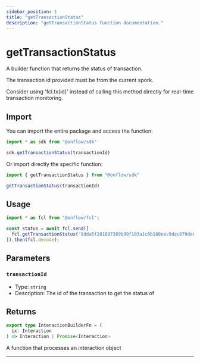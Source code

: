```yaml
---
sidebar_position: 1
title: "getTransactionStatus"
description: "getTransactionStatus function documentation."
---
```


<!-- THIS DOCUMENT IS AUTO-GENERATED FROM [onflow/sdk/src/build/build-get-transaction-status.ts](https://github.com/onflow/fcl-js/tree/master/packages/sdk/src/build/build-get-transaction-status.ts). DO NOT EDIT MANUALLY -->

# getTransactionStatus

A builder function that returns the status of transaction.

The transaction id provided must be from the current spork.

Consider using 'fcl.tx(id)' instead of calling this method directly for real-time transaction monitoring.

## Import

You can import the entire package and access the function:

```typescript
import * as sdk from "@onflow/sdk"

sdk.getTransactionStatus(transactionId)
```

Or import directly the specific function:

```typescript
import { getTransactionStatus } from "@onflow/sdk"

getTransactionStatus(transactionId)
```

## Usage

```typescript
import * as fcl from "@onflow/fcl";

const status = await fcl.send([
  fcl.getTransactionStatus("9dda5f281897389b99f103a1c6b180eec9dac870de846449a302103ce38453f3")
]).then(fcl.decode);
```

## Parameters

### `transactionId` 


- Type: `string`
- Description: The id of the transaction to get the status of


## Returns

```typescript
export type InteractionBuilderFn = (
  ix: Interaction
) => Interaction | Promise<Interaction>
```


A function that processes an interaction object

---